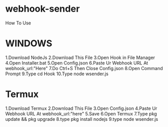# webhook-sender
How To Use 

# WINDOWS 
1.Download NodeJs 
2.Download This File 
3.Open Hook in File Manager 
4.Open Installer.bat
5.Open Config.json 
6.Paste Ur Webhook URL At webhook_url:"Here"
7.Do Ctrl+S Then Close Config.json
8.Open Command Prompt 
9.Type cd Hook 
10.Type node wsender.js

# Termux
1.Download Termux 
2.Download This File 
3.Open Config.json 
4.Paste Ur Webhook URL At webhook_url:"here"
5.Save 
6.Open Termux 
7.Type pkg update && pkg upgrade 
8.type pkg install nodejs 
9.type node wsender.js 


